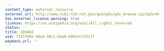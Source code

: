```yaml
---
content_type: external-resource
external_url: http://www.ncbi.nlm.nih.gov/geo/gds/gds_browse.cgi?gds=682
has_external_license_warning: true
license: https://en.wikipedia.org/wiki/All_rights_reserved
status: ''
title: GDS682
uid: 7325fd92-98a4-48c1-b4a9-b981dc3f511f
wayback_url: ''
---
```

